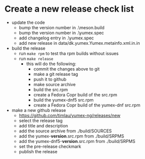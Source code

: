 # Create a new release check list

-   update the code
    -   bump the version number in .\meson.build
    -   bump the version number in .\yumex.spec
    -   add changelog entry in .\yumex.spec
    -   add new release in data/dk.yumex.Yumex.metainfo.xml.in.in
-   build the release
    -   run `make rpm` to test tha rpm builds without issues
    -   run `make release`
        -   this will do the following:
            -   commit the changes above to git
            -   make a git release tag
            -   push it to github
            -   make source archive
            -   build the src.rpm
            -   create a Fedora Copr build of the src.rpm
            -   build the yumex-dnf5 src.rpm
            -   create a Fedora Copr build of the yumex-dnf src.rpm
-   make a new github release
    -   https://github.com/timlau/yumex-ng/releases/new
    -   select the release tag
    -   add title and description
    -   add the source archive from ./build/SOURCES
    -   add the yumex-**version**.src.rpm from ./build/SRPMS
    -   add the yumex-dnf5-**version**.src.rpm from ./build/SRPMS
    -   set the pre-release checkmark
    -   publish the release
